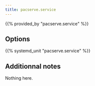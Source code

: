 ```yaml
---
title: pacserve.service
---
```


{{% provided_by "pacserve.service" %}}

## Options

{{% systemd_unit "pacserve.service" %}}

## Additionnal notes

Nothing here.